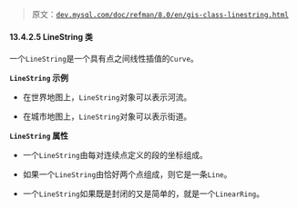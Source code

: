 > 原文：[`dev.mysql.com/doc/refman/8.0/en/gis-class-linestring.html`](https://dev.mysql.com/doc/refman/8.0/en/gis-class-linestring.html)

#### 13.4.2.5 LineString 类

一个`LineString`是一个具有点之间线性插值的`Curve`。

**`LineString` 示例**

+   在世界地图上，`LineString`对象可以表示河流。

+   在城市地图上，`LineString`对象可以表示街道。

**`LineString` 属性**

+   一个`LineString`由每对连续点定义的段的坐标组成。

+   如果一个`LineString`由恰好两个点组成，则它是一条`Line`。

+   一个`LineString`如果既是封闭的又是简单的，就是一个`LinearRing`。
